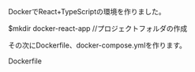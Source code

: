 DockerでReact+TypeScriptの環境を作りました。

$mkdir docker-react-app //プロジェクトフォルダの作成

その次にDockerfile、docker-compose.ymlを作ります。

Dockerfile

